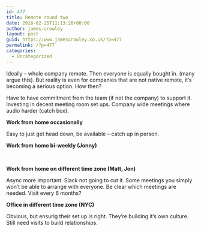 ```yaml
---
id: 477
title: Remote round two
date: 2018-02-25T11:13:26+00:00
author: james.crowley
layout: post
guid: https://www.jamescrowley.co.uk/?p=477
permalink: /?p=477
categories:
  - Uncategorized
---
```

Ideally &#8211; whole company remote. Then everyone is equally bought in. (many argue this). But reality is even for companies that are not native remote, it&#8217;s becoming a serious option. How then?

Have to have commitment from the team (if not the company) to support it. Investing in decent meeting room set ups. Company wide meetings where audio harder (catch box).

**Work from home occasionally**

Easy to just get head down, be available &#8211; catch up in person.

**Work from home bi-weekly (Jonny)**

&nbsp;

**Work from home on different time zone (Matt, Jon)**

Async more important. Slack not going to cut it. Some meetings you simply won&#8217;t be able to arrange with everyone. Be clear which meetings are needed. Visit every 6 months?

**Office in different time zone (NYC)**

Obvious, but ensurig their set up is right. They&#8217;re building it&#8217;s own culture. Still need visits to build relationships.